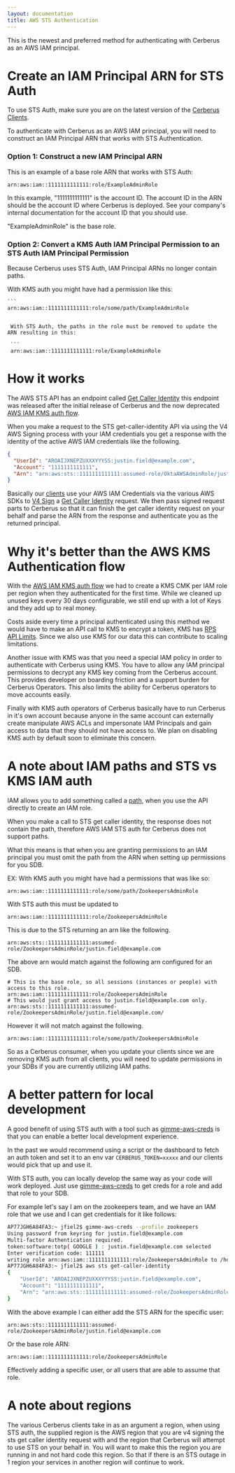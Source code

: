 ```yaml
---
layout: documentation
title: AWS STS Authentication
---
```


This is the newest and preferred method for authenticating with Cerberus as an AWS IAM principal.

# Create an IAM Principal ARN for STS Auth

To use STS Auth, make sure you are on the latest version of the <a target="_blank" rel="noopener noreferrer" onclick="trackOutboundLink('https://engineering.nike.com/cerberus/components/')" href="https://engineering.nike.com/cerberus/components/">Cerberus Clients</a>.

To authenticate with Cerberus as an AWS IAM principal, you will need to construct an IAM Principal
ARN that works with STS Authentication.

### Option 1: Construct a new IAM Principal ARN
   
   This is an example of a base role ARN that works with STS Auth:
   
   ```
   arn:aws:iam::1111111111111:role/ExampleAdminRole
   ```

   In this example, "1111111111111" is the account ID. The account ID in the ARN should be the account ID where Cerberus is deployed.  See your company's internal
   documentation for the account ID that you should use.

   "ExampleAdminRole" is the base role.

### Option 2: Convert a KMS Auth IAM Principal Permission to an STS Auth IAM Principal Permission  
   
   Because Cerberus uses STS Auth, IAM Principal ARNs no longer contain paths.
   
   With KMS auth you might have had a permission like this:

    ```
    arn:aws:iam::1111111111111:role/some/path/ExampleAdminRole
   ```
    
    With STS Auth, the paths in the role must be removed to update the ARN resulting in this:
    
    ```
    arn:aws:iam::1111111111111:role/ExampleAdminRole
   ```

<a name="how"></a>
# How it works

The AWS STS API has an endpoint called [Get Caller Identity](http://docs.aws.amazon.com/STS/latest/APIReference/API_GetCallerIdentity.html) this endpoint was released after the initial release of Cerberus and the now deprecated [AWS IAM KMS auth flow](aws-iam-kms-authentication).

When you make a request to the STS get-caller-identity API via using the V4 AWS Signing process with your IAM credentials you get a response with the identity of the active AWS IAM credentials like the following.

```json
{
  "UserId": "AROAIJXNEPZUXXXYYYSS:justin.field@example.com",
  "Account": "1111111111111",
  "Arn": "arn:aws:sts::1111111111111:assumed-role/OktaAWSAdminRole/justin.field@example.com"
}
```

Basically our [clients](/cerberus/components/) use your AWS IAM Credentials via the various AWS SDKs to [V4 Sign](https://docs.aws.amazon.com/general/latest/gr/signature-version-4.html) a [Get Caller Identity](http://docs.aws.amazon.com/STS/latest/APIReference/API_GetCallerIdentity.html) request. 
We then pass signed request parts to Cerberus so that it can finish the get caller identity request on your behalf and parse the ARN from the response and authenticate you as the returned principal.

<a name="why"></a>
# Why it's better than the AWS KMS Authentication flow

With the [AWS IAM KMS auth flow](aws-iam-kms-authentication) we had to create a KMS CMK per IAM role per region when they authenticated for the first time. While we cleaned up unused keys every 30 days configurable, we still end up with a lot of Keys and they add up to real money.

Costs aside every time a principal authenticated using this method we would have to make an API call to KMS to encrypt a token, KMS has [RPS API Limits](https://docs.aws.amazon.com/kms/latest/developerguide/limits.html#requests-per-second-table). Since we also use KMS for our data this can contribute to scaling limitations.

Another issue with KMS was that you need a special IAM policy in order to authenticate with Cerberus using KMS. 
You have to allow any IAM principal permissions to decrypt any KMS key coming from the Cerberus account. 
This provides developer on boarding friction and a support burden for Cerberus Operators. 
This also limits the ability for Cerberus operators to move accounts easily.

Finally with KMS auth operators of Cerberus basically have to run Cerberus in it's own account because anyone in the same account can externally create manipulate AWS ACLs and impersonate IAM Principals and gain access to data that they should not have access to. We plan on disabling KMS auth by default soon to eliminate this concern. 

<a name="paths"></a>
# A note about IAM paths and STS vs KMS IAM auth

IAM allows you to add something called a [path](https://docs.aws.amazon.com/IAM/latest/UserGuide/reference_identifiers.html#identifiers-friendly-names), when you use the API directly to create an IAM role.

When you make a call to STS get caller identity, the response does not contain the path, therefore AWS IAM STS auth for Cerberus does not support paths.

What this means is that when you are granting permissions to an IAM principal you must omit the path from the ARN when setting up permissions for you SDB.

EX: With KMS auth you might have had a permissions that was like so: 

```
arn:aws:iam::1111111111111:role/some/path/ZookeepersAdminRole
```

With STS auth this must be updated to 

```
arn:aws:iam::1111111111111:role/ZookeepersAdminRole
``` 

This is due to the STS returning an arn like the following. 

```
arn:aws:sts::1111111111111:assumed-role/ZookeepersAdminRole/justin.field@example.com
```

The above arn would match against the following arn configured for an SDB.

```
# This is the base role, so all sessions (instances or people) with access to this role.
arn:aws:iam::1111111111111:role/ZookeepersAdminRole
# This would just grant access to justin.field@example.com only.
arn:aws:sts::1111111111111:assumed-role/ZookeepersAdminRole/justin.field@example.com/
```

However it will not match against the following.    

```
arn:aws:iam::1111111111111:role/some/path/ZookeepersAdminRole
```

So as a Cerberus consumer, when you update your clients since we are removing KMS auth from all clients, you will need to update permissions in your SDBs if you are currently utilizing IAM paths.

<a name="local"></a>
# A better pattern for local development

A good benefit of using STS auth with a tool such as [gimme-aws-creds](https://github.com/Nike-Inc/gimme-aws-creds) is that you can enable a better local development experience.

In the past we would recommend using a script or the dashboard to fetch an auth token and set it to an env var `CERBERUS_TOKEN=xxxxx` and our clients would pick that up and use it.

With STS auth, you can locally develop the same way as your code will work deployed. Just use [gimme-aws-creds](https://github.com/Nike-Inc/gimme-aws-creds) to get creds for a role and add that role to your SDB.

For example let's say I am on the zookeepers team, and we have an IAM role that we use and I can get credentials for it like follows:

```bash
AP77JGH6A84FA3:~ jfiel2$ gimme-aws-creds --profile zookeepers
Using password from keyring for justin.field@example.com
Multi-factor Authentication required.
token:software:totp( GOOGLE ) : justin.field@example.com selected
Enter verification code: 111111
writing role arn:aws:iam::1111111111111:role/ZookeepersAdminRole to /home/jfiel2/.aws/credentials
AP77JGH6A84FA3:~ jfiel2$ aws sts get-caller-identity
{
    "UserId": "AROAIJXNEPZUXXXYYYSS:justin.field@example.com",
    "Account": "1111111111111",
    "Arn": "arn:aws:sts::1111111111111:assumed-role/ZookeepersAdminRole/justin.field@example.com"
}
```

With the above example I can either add the STS ARN for the specific user:

`arn:aws:sts::1111111111111:assumed-role/ZookeepersAdminRole/justin.field@example.com`

Or the base role ARN: 

`arn:aws:iam::1111111111111:role/ZookeepersAdminRole` 

Effectively adding a specific user, or all users that are able to assume that role.

<a name="regions"></a>
# A note about regions

The various Cerberus clients take in as an argument a region, when using STS auth, the supplied region is the AWS region that you are v4 signing the sts get caller identity request with and the region that Cerberus will attempt to use STS on your behalf in.
You will want to make this the region you are running in and not hard code this region. So that if there is an STS outage in 1 region your services in another region will continue to work.
